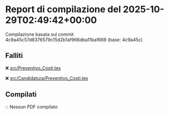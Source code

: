 # Report di compilazione del 2025-10-29T02:49:42+00:00

Compilazione basata sul commit 4c9a45c57d8376579c15d2b1af966dba11ba1669 (base: 4c9a45c)

## Falliti
❌ [src/Preventivo_Costi.tex](https://github.com/sass0lino/DocuTex/actions/runs/18895483455)

❌ [src/Candidatura/Preventivo_Costi.tex](https://github.com/sass0lino/DocuTex/actions/runs/18895483455)


## Compilati
💡 Nessun PDF compilato
